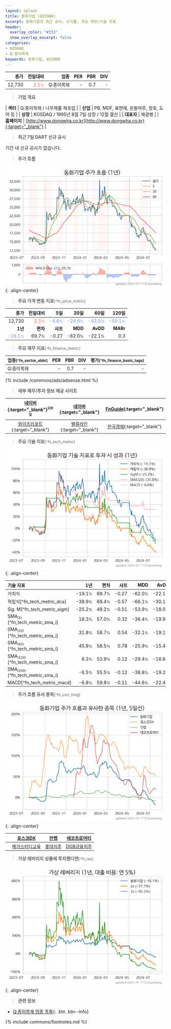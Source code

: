 ```yaml
---
layout: splash
title: 동화기업 (025900)
excerpt: 동화기업의 최근 공시, 수익률, 주요 재무/기술 지표
header:
  overlay_color: "#333"
  show_overlay_excerpt: false
categories:
- KOSDAQ
- Q:종이목재
keywords: 동화기업, 025900
---
```


| **종가** | **전일대비** | **업종** | **PER** | **PBR** | **DIV** |
| -------: | -----------: | -------: | ------: | ------: | ------: |
| 12,730 | <span style="color: tomato">2.1<small>%</small></span> | Q:종이목재 | - | 0.7 | - |

<!-- more -->


> **기업 개요**<a id="company"></a>

| <span style="white-space:nowrap;">**섹터**</span> | Q:종이목재 / 나무제품 제조업 |
| <span style="white-space:nowrap;">**산업**</span> | PB, MDF, 표면재, 온돌마루, 창호, 도어 등 |
| <span style="white-space:nowrap;">**상장**</span> | KOSDAQ / 1995년 8월 7일 상장 / 12월 결산 |
| <span style="white-space:nowrap;">**대표자**</span> | 채광병 |
| <span style="white-space:nowrap;">**홈페이지**</span> | [http://www.dongwha.co.kr](http://www.dongwha.co.kr){:target="_blank"} |


> **최근 7일 DART 신규 공시**<a id="dart"></a>

기간 내 신규 공시가 없습니다.


> **주가 흐름**<a id="price"></a>

![025900](/stock/images/025900.png){: .align-center}


> **주요 가격 변동 지표**<small>[^fn_price_metric]</small>

| **종가** | **전일대비** | **5일** | **20일** | **60일** | **120일** |
| -------: | -----------: | ------: | -------: | -------: | --------: |
| 12,730 | <span style="color: tomato">2.1<small>%</small></span> | <span style="color: cornflowerblue">-4.6<small>%</small></span> | <span style="color: cornflowerblue">-24.9<small>%</small></span> | <span style="color: cornflowerblue">-43.5<small>%</small></span> | <span style="color: cornflowerblue">-50.1<small>%</small></span> |
| **1년** | **편차** | **샤프** | **MDD** | **AvDD** | **MARr** |
| <span style="color: cornflowerblue">-19.1<small>%</small></span> | 69.7<small>%</small> | -0.27 | -62.0<small>%</small> | -22.1<small>%</small> | 0.3 |


> **주요 재무 지표**<small>[^fn_finance_metric]</small>

| **업종**<small>[^fn_sector_abbr]</small> | **PER** | **PBR** | **DIV** | **평가**<small>[^fn_finance_basic_tags]</small> |
| :--------------------------------------- | ------: | ------: | ------: | ----------------------------------------------: |
| Q:종이목재 | - | 0.7 | - | - |



{% include /commons/ads/adsense.html %}

> **세부 재무/투자 정보 제공 사이트**

| [네이버](https://m.stock.naver.com/domestic/stock/025900/finance/summary){:target="_blank"}<sup><small>모바일</small></sup> | [네이버](https://finance.naver.com/item/coinfo.naver?code=025900){:target="_blank"} | [FnGuide](https://comp.fnguide.com/SVO2/ASP/SVD_Invest.asp?gicode=A025900&MenuYn=Y){:target="_blank"} |
| :---: | :---: | :---: |
| [와이즈리포트](https://comp.wisereport.co.kr/company/c1040001.aspx?cmp_cd=025900){:target="_blank"} | [밸류라인](https://www.valueline.co.kr/finance/summary/025900){:target="_blank"} | [한국경제](https://markets.hankyung.com/stock/025900/financial-summary){:target="_blank"} |


> **주요 기술 지표**<small>[^fn_tech_metric]</small>


![025900](/stock/images/025900_tech.png){: .align-center}

| **기술 지표** | **1년** | **편차** | **샤프** | **MDD** | **AvDD** |
| :------------ | ------: | -----------: | -------: | ------: | -------: |
| 거치식 | -19.1<small>%</small> | 69.7<small>%</small> | -0.27 | -62.0<small>%</small> | -22.1<small>%</small> |
| 적립식[^fn_tech_metric_dca] | -38.9<small>%</small> | 68.4<small>%</small> | -0.57 | -66.1<small>%</small> | -30.1<small>%</small> |
| Sig. M[^fn_tech_metric_sigm] | -25.2<small>%</small> | 49.2<small>%</small> | -0.51 | -53.9<small>%</small> | -18.0<small>%</small> |
| SMA<small><sub>(5)</sub></small>[^fn_tech_metric_sma_i] | 18.3<small>%</small> | 57.0<small>%</small> | 0.32 | -36.4<small>%</small> | -19.9<small>%</small> |
| SMA<small><sub>(20)</sub></small>[^fn_tech_metric_sma_i] | 31.8<small>%</small> | 58.7<small>%</small> | 0.54 | -32.1<small>%</small> | -19.1<small>%</small> |
| SMA<small><sub>(60)</sub></small>[^fn_tech_metric_sma_i] | 45.9<small>%</small> | 58.5<small>%</small> | 0.78 | -25.9<small>%</small> | -15.4<small>%</small> |
| SMA<small><sub>(120)</sub></small>[^fn_tech_metric_sma_i] | 6.3<small>%</small> | 53.9<small>%</small> | 0.12 | -29.4<small>%</small> | -16.6<small>%</small> |
| SMA<small><sub>(240)</sub></small>[^fn_tech_metric_sma_i] | -6.5<small>%</small> | 55.5<small>%</small> | -0.12 | -38.8<small>%</small> | -19.2<small>%</small> |
| MACD[^fn_tech_metric_macd] | -6.8<small>%</small> | 59.8<small>%</small> | -0.11 | -44.6<small>%</small> | -22.4<small>%</small> |


> **주가 흐름 유사 종목**<a id="corr"></a><small>[^fn_corr_long]</small>

![025900](/stock/images/025900_corr.png){: .align-center}

|       | [포스코DX](/022100/) | [안랩](/053800/) | [에코프로머티](/450080/) |
| :---: | :------------------------------------: | :------------------------------------: | :------------------------------------: |
|       | [메가스터디교육](/215200/) | [롯데지주](/004990/) | [DGB금융지주](/139130/) |


> **가상 레버리지 상품에 투자했다면**<a id="2x"></a><small>[^fn_lev]</small>

![025900](/stock/images/025900_2x.png){: .align-center}


> **관련 정보**

- [Q:종이목재 업종 목록](/stats/sector/kosdaq_업종_종이목재_종목/){: .btn .btn--info}

{% include commons/footnotes.md %}